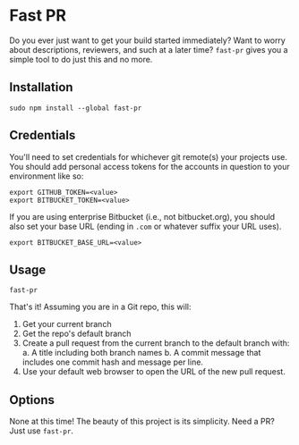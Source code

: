 # Fast PR

Do you ever just want to get your build started immediately? Want to
worry about descriptions, reviewers, and such at a later time?
`fast-pr` gives you a simple tool to do just this and no more.

## Installation

    sudo npm install --global fast-pr

## Credentials

You'll need to set credentials for whichever git remote(s) your projects use.
You should add personal access tokens for the accounts in question to your
environment like so:

    export GITHUB_TOKEN=<value>
    export BITBUCKET_TOKEN=<value>

If you are using enterprise Bitbucket (i.e., not bitbucket.org), you should
also set your base URL (ending in `.com` or whatever suffix your URL uses).

    export BITBUCKET_BASE_URL=<value>

## Usage

    fast-pr

That's it! Assuming you are in a Git repo, this will:

1. Get your current branch
2. Get the repo's default branch
3. Create a pull request from the current branch to the default branch with:
    a. A title including both branch names
    b. A commit message that includes one commit hash and message per line.
4. Use your default web browser to open the URL of the new pull request.

## Options

None at this time! The beauty of this project is its simplicity. Need a PR?
Just use `fast-pr`.
